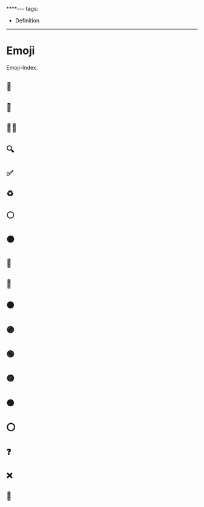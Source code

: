 ****---
tags:
- Definition
---
# Emoji

Emoji-Index.

## 🎒

## 🏁

## 🧑‍💻

## 🔍

## ✅

## ♻️

## ⚪

## ⚫

## 🔴

## 🔵

## 🟤

## 🟣

## 🟢

## 🟡

## 🟠

## ⭕

## ❓

## ❌

## 🚧
